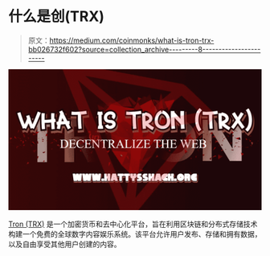 # 什么是创(TRX)

> 原文：<https://medium.com/coinmonks/what-is-tron-trx-bb026732f602?source=collection_archive---------8----------------------->

![](img/8e0582540641a3a7770fd2c1e690a651.png)

[Tron (TRX)](https://coinmarketcap.com/currencies/tron/) 是一个加密货币和去中心化平台，旨在利用区块链和分布式存储技术构建一个免费的全球数字内容娱乐系统。该平台允许用户发布、存储和拥有数据，以及自由享受其他用户创建的内容。